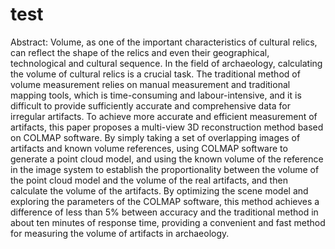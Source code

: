 # test
Abstract: Volume, as one of the important characteristics of cultural relics, can reflect the shape of the relics and even their geographical, technological and cultural sequence. In the field of archaeology, calculating the volume of cultural relics is a crucial task. The traditional method of volume measurement relies on manual measurement and traditional mapping tools, which is time-consuming and labour-intensive, and it is difficult to provide sufficiently accurate and comprehensive data for irregular artifacts. To achieve more accurate and efficient measurement of artifacts, this paper proposes a multi-view 3D reconstruction method based on COLMAP software. By simply taking a set of overlapping images of artifacts and known volume references, using COLMAP software to generate a point cloud model, and using the known volume of the reference in the image system to establish the proportionality between the volume of the point cloud model and the volume of the real artifacts, and then calculate the volume of the artifacts. By optimizing the scene model and exploring the parameters of the COLMAP software, this method achieves a difference of less than 5% between accuracy and the traditional method in about ten minutes of response time, providing a convenient and fast method for measuring the volume of artifacts in archaeology.
